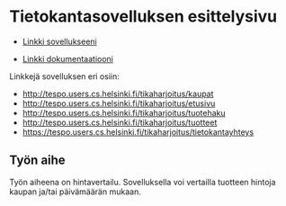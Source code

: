 # Tietokantasovelluksen esittelysivu


* [Linkki sovellukseeni](http://tespo.users.cs.helsinki.fi/tikaharjoitus/tuotteet)

* [Linkki dokumentaatiooni](https://github.com/teemuespo/Tsoha-Bootstrap/tree/master/doc)



Linkkejä sovelluksen eri osiin:
* http://tespo.users.cs.helsinki.fi/tikaharjoitus/kaupat
* http://tespo.users.cs.helsinki.fi/tikaharjoitus/etusivu
* http://tespo.users.cs.helsinki.fi/tikaharjoitus/tuotehaku
* http://tespo.users.cs.helsinki.fi/tikaharjoitus/tuotteet
* https://tespo.users.cs.helsinki.fi/tikaharjoitus/tietokantayhteys


## Työn aihe

Työn aiheena on hintavertailu. Sovelluksella voi vertailla tuotteen hintoja kaupan ja/tai päivämäärän mukaan.
